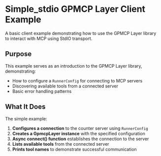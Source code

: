 # Simple_stdio GPMCP Layer Client Example

A basic client example demonstrating how to use the GPMCP Layer library to interact with MCP using StdIO transport.

## Purpose

This example serves as an introduction to the GPMCP Layer library, demonstrating:

- How to configure a `RunnerConfig` for connecting to MCP servers
- Discovering available tools from a connected server
- Basic error handling patterns

## What It Does

The simple example:

1. **Configures a connection** to the counter server using `RunnerConfig`
2. **Creates a GpmcpLayer instance** with the specified configuration
3. **Async connect() function** establishes the connection to the server
3. **Lists available tools** from the connected server
4. **Prints tool names** to demonstrate successful communication
